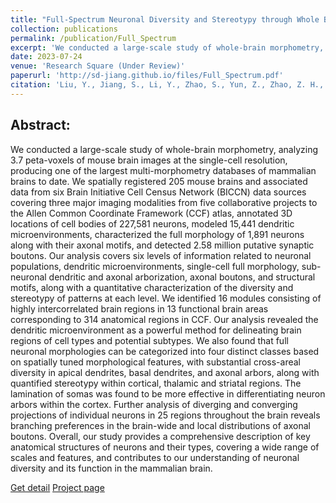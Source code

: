 ```yaml
---
title: "Full-Spectrum Neuronal Diversity and Stereotypy through Whole Brain Morphometry"
collection: publications
permalink: /publication/Full_Spectrum
excerpt: 'We conducted a large-scale study of whole-brain morphometry, analyzing 3.7 peta-voxels of mouse brain images at the single-cell resolution, producing one of the largest multi-morphometry databases of mammalian brains to date.'
date: 2023-07-24
venue: 'Research Square (Under Review)'
paperurl: 'http://sd-jiang.github.io/files/Full_Spectrum.pdf'
citation: 'Liu, Y., Jiang, S., Li, Y., Zhao, S., Yun, Z., Zhao, Z. H., ... & Peng, H. (2023). Full-Spectrum Neuronal Diversity and Stereotypy through Whole Brain Morphometry. Research Square.'
---
```

## Abstract:
We conducted a large-scale study of whole-brain morphometry, analyzing 3.7 peta-voxels of mouse brain images at the single-cell resolution, producing one of the largest multi-morphometry databases of mammalian brains to date. We spatially registered 205 mouse brains and associated data from six Brain Initiative Cell Census Network (BICCN) data sources covering three major imaging modalities from five collaborative projects to the Allen Common Coordinate Framework (CCF) atlas, annotated 3D locations of cell bodies of 227,581 neurons, modeled 15,441 dendritic microenvironments, characterized the full morphology of 1,891 neurons along with their axonal motifs, and detected 2.58 million putative synaptic boutons. Our analysis covers six levels of information related to neuronal populations, dendritic microenvironments, single-cell full morphology, sub-neuronal dendritic and axonal arborization, axonal boutons, and structural motifs, along with a quantitative characterization of the diversity and stereotypy of patterns at each level. We identified 16 modules consisting of highly intercorrelated brain regions in 13 functional brain areas corresponding to 314 anatomical regions in CCF. Our analysis revealed the dendritic microenvironment as a powerful method for delineating brain regions of cell types and potential subtypes. We also found that full neuronal morphologies can be categorized into four distinct classes based on spatially tuned morphological features, with substantial cross-areal diversity in apical dendrites, basal dendrites, and axonal arbors, along with quantified stereotypy within cortical, thalamic and striatal regions. The lamination of somas was found to be more effective in differentiating neuron arbors within the cortex. Further analysis of diverging and converging projections of individual neurons in 25 regions throughout the brain reveals branching preferences in the brain-wide and local distributions of axonal boutons. Overall, our study provides a comprehensive description of key anatomical structures of neurons and their types, covering a wide range of scales and features, and contributes to our understanding of neuronal diversity and its function in the mammalian brain.

[Get detail](http://sd-jiang.github.io/files/Full_Spectrum.pdf)
[Project page](https://sd-jiang.github.io/full_spectrum/)